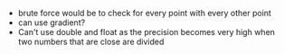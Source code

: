 - brute force would be to check for every point with every other point
- can use gradient?
​
​
​
- Can't use double and float as the precision becomes very high when two numbers that are close are divided
​